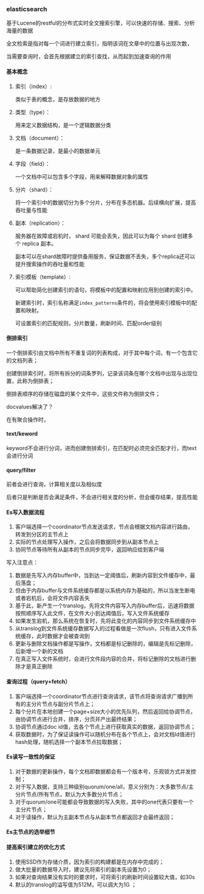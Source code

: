 ### elasticsearch

基于Lucene的restful的分布式实时全文搜索引擎，可以快速的存储、搜索、分析海量的数据

全文检索是指对每一个词进行建立索引，指明该词在文章中的位置与出现次数，

当需要查询时，会首先根据建立的索引查找，从而起到加速查询的作用

#### 基本概念

1. 索引（index）: 

   类似于表的概念，是存放数据的地方

2. 类型（type）：

   用来定义数据结构，是一个逻辑数据分类

3. 文档（document）：

   是一条数据记录，是最小的数据单元 

4. 字段（field）：

   一个文档中可以包含多个字段，用来解释数据对象的属性

5. 分片（shard）：

   将一个索引中的数据切分为多个分片，分布在多态机器。后续横向扩展，提高吞吐量与性能

6. 副本（replication）：

   服务器在故障或宕机时， shard 可能会丢失，因此可以为每个 shard 创建多个 replica 副本。

   副本可以在shard故障时提供备用服务，保证数据不丢失，多个replica还可以提升搜索操作的吞吐量和性能

7. 索引模板（template）:

   可以帮助简化创建索引的语句，将模板中的配置和映射应用到创建的索引中。

   新建索引时，索引名称满足`index_patterns`条件的，将会使用索引模板中的配置和映射。

   可设置索引的匹配规则，分片数量，刷新时间、匹配order级别

#### 倒排索引

一个倒排索引由文档中所有不重复词的列表构成，对于其中每个词，有一个包含它的文档列表；

创建倒排索引时，将所有拆分的词条罗列，记录该词条在哪个文档中出现与出现位置，此称为倒排表；

倒排表顺序的存储在磁盘的某个文件中，这些文件称为倒排文件；

docvalues解决了？

在有聚合操作时，

#### text/keword

keyword不会进行分词，进而创建倒排索引，在匹配时必须完全匹配才行，而text会进行分词

#### query/filter

前者会进行查询，计算相关度以及相似度

后者只是判断是否会满足条件，不会进行相关度的分析，但会缓存结果，提高性能

#### Es写入数据流程

1. 客户端选择一个coordinator节点发送请求，节点会根据文档内容进行路由，转发到分区的主节点上
2. 实际的节点处理写入操作，之后会将数据同步到从副本节点上
3. 协同节点等待所有从副本的节点同步完毕，返回响应给到客户端

写入注意点：

1. 数据是先写入内存buffer中，当到达一定阈值后，刷新内容到文件缓存中，最后落盘；
2. 但由于内存buffer与文件系统缓存都是以系统内存为基础的，所以当发生断电或者宕机后，会将文件内容丢失
3. 基于此，新产生一个translog，先将文件内容写入内存buffer后，迅速将数据按照顺序写入此文件，在文件大小到达阈值后，写入文件系统缓存
4. 如果发生宕机，那么系统在恢复时，先将此变化的内容同步到文件系统缓存中
5. 从translog到文件系统缓存数据写入的过程看做是一次flush，只有进入文件系统缓存，此时数据才会被查询到
6. 更新与删除文档操作都是写操作，文档都是标记删除的，编辑是先标记删除，后新增一个新的文档
7. 在真正写入文件系统时，会进行文件段内容的合并，将标记删除的文档进行删除才是真正删除

#### 查询过程（query+fetch）

1. 客户端选择一个coordinator节点进行查询请求，该节点将查询请求广播到所有的主分片节点与副分片节点上；
2. 每个分片在本地创建一个page+size大小的优先队列，然后返回给协调节点，由协调节点进行合并，排序，分页并产出最终结果；
3. 协调节点通过doc id值，去各个节点上进行获取真实的数据，返回协调节点；
4. 获取数据时，为了保证读操作可以随机分布在各个节点上，会对文档Id值进行hash处理，随机选择一个副本节点拉取数据；

#### Es读写一致性的保证

1. 对于数据的更新操作，每个文档即数据都会有一个版本号，乐观锁方式并发控制；
2. 对于写入数据，支持三种级别quorum/one/all，意义分别为：大多数节点/主分片节点/所有节点，默认为大多数分片节点；
3. 对于quorum/one可能都会导致数据的写入失败，其中的one代表只要有一个主分片节点；
4. 对于读操作，默认为主副本节点与从副本节点都返回才会最终返回；

#### Es主节点的选举细节

#### 提高索引建立的优化方式

1. 使用SSD作为存储介质，因为索引的构建都是在内存中完成的；
2. 做大批量的数据导入时，建议先将索引的副本先设置为0；
3. 如果对查询结果没有实时的要求时，可将索引的刷新时间设置较大值，如30s
4. 默认的translog的溢写值为512M，可以调大为1G ；

